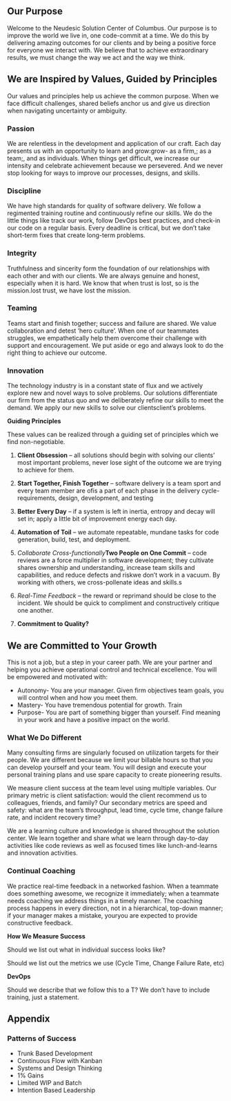 ﻿## **Our Purpose**
Welcome to the Neudesic Solution Center of Columbus. Our purpose is to improve the world we live in, one code-commit at a time. We do this by delivering amazing outcomes for our clients and by being a positive force for everyone we interact with. We believe that to achieve extraordinary results, we must change the way we act and the way we think.
## **We are Inspired by Values, Guided by Principles**
Our values and principles help us achieve the common purpose. When we face difficult challenges, shared beliefs anchor us and give us direction when navigating uncertainty or ambiguity. 
### **Passion** 
We are relentless in the development and application of our craft. Each day presents us with an opportunity to learn and grow:grow- as a firm,; as a team;, and as individuals. When things get difficult, we increase our intensity and celebrate achievement because we persevered. And we never stop looking for ways to improve our processes, designs, and skills.
### **Discipline**
We have high standards for quality of software delivery. We follow a regimented training routine and continuously refine our skills. We do the little things like track our work, follow DevOps best practices, and check-in our code on a regular basis. Every deadline is critical, but we don’t take short-term fixes that create long-term problems. 
### **Integrity** 
Truthfulness and sincerity form the foundation of our relationships with each other and with our clients. We are always genuine and honest, especially when it is hard. We know that when trust is lost, so is the mission.lost trust, we have lost the mission.
### **Teaming**
Teams start and finish together; success and failure are shared. We value collaboration and detest ‘hero culture’. When one of our teammates struggles, we empathetically help them overcome their challenge with support and encouragement. We put aside or ego and always look to do the right thing to achieve our outcome.
### **Innovation**
The technology industry is in a constant state of flux and we actively explore new and novel ways to solve problems. Our solutions differentiate our firm from the status quo and we deliberately refine our skills to meet the demand. We apply our new skills to solve our clientsclient’s problems.

**Guiding Principles** 

These values can be realized through a guiding set of principles which we find non-negotiable. 

1. **Client Obsession** – all solutions should begin with solving our clients’ most important problems, never lose sight of the outcome we are trying to achieve for them.

1. **Start Together, Finish Together** – software delivery is a team sport and every team member are ofis a part of each phase in the delivery cycle- requirements, design, development, and testing

1. **Better Every Day** – if a system is left in inertia, entropy and decay will set in; apply a little bit of improvement energy each day.

1. **Automation of Toil** – we automate repeatable, mundane tasks for code generation, build, test, and deployment.

1. *Collaborate Cross-functionally***Two People on One Commit** – code reviews are a force multiplier in software development; they cultivate shares ownership and understanding, increase team skills and capabilities, and reduce defects and riskwe don’t work in a vacuum. By working with others, we cross-pollenate ideas and skills.s

1. *Real-Time Feedback* – the reward or reprimand should be close to the incident. We should be quick to compliment and constructively critique one another.

1. **Commitment to Quality?**


## **We are Committed to Your Growth**
This is not a job, but a step in your career path. We are your partner and helping you achieve operational control and technical excellence. You will be empowered and motivated with: 

- Autonomy- You are your manager. Given firm objectives team goals, you will control when and how you meet them.
- Mastery- You have tremendous potential for growth. Train
- Purpose- You are part of something bigger than yourself. Find meaning in your work and have a positive impact on the world.
### **What We Do Different**
Many consulting firms are singularly focused on utilization targets for their people. We are different because we limit your billable hours so that you can develop yourself and your team. You will design and execute your personal training plans and use spare capacity to create pioneering results. 

We measure client success at the team level using multiple variables. Our primary metric is client satisfaction: would the client recommend us to colleagues, friends, and family? Our secondary metrics are speed and safety: what are the team’s throughput, lead time, cycle time, change failure rate, and incident recovery time?

We are a learning culture and knowledge is shared throughout the solution center. We learn together and share what we learn through day-to-day activities like code reviews as well as focused times like lunch-and-learns and innovation activities.
### **Continual Coaching**
We practice real-time feedback in a networked fashion. When a teammate does something awesome, we recognize it immediately; when a teammate needs coaching we address things in a timely manner. The coaching process happens in every direction, not in a hierarchical, top-down manner; if your manager makes a mistake, youryou are expected to provide constructive feedback. 

**How We Measure Success**

Should we list out what in individual success looks like?

Should we list out the metrics we use (Cycle Time, Change Failure Rate, etc)

**DevOps**

Should we describe that we follow this to a T? We don’t have to include training, just a statement.


## **Appendix** 
### **Patterns of Success**
- Trunk Based Development
- Continuous Flow with Kanban
- Systems and Design Thinking
- 1% Gains
- Limited WIP and Batch
- Intention Based Leadership



